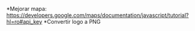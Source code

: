 *Mejorar mapa:
https://developers.google.com/maps/documentation/javascript/tutorial?hl=ro#api_key
*Convertir logo a PNG
